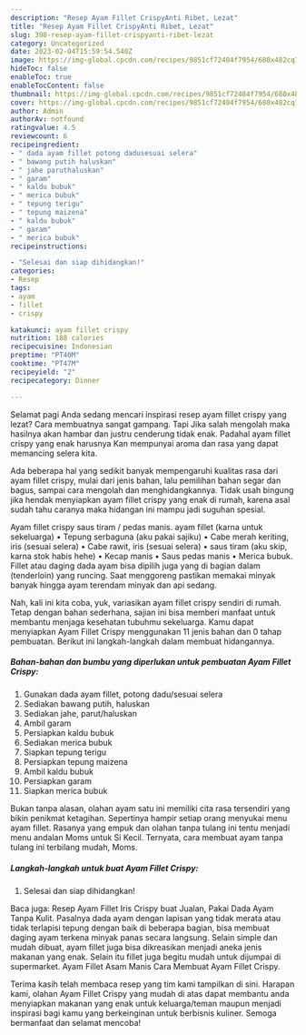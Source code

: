 ```yaml
---
description: "Resep Ayam Fillet CrispyAnti Ribet, Lezat"
title: "Resep Ayam Fillet CrispyAnti Ribet, Lezat"
slug: 398-resep-ayam-fillet-crispyanti-ribet-lezat
category: Uncategorized
date: 2023-02-04T15:59:54.540Z
image: https://img-global.cpcdn.com/recipes/9851cf72404f7954/680x482cq70/ayam-fillet-crispy-foto-resep-utama.jpg
hideToc: false
enableToc: true
enableTocContent: false
thumbnail: https://img-global.cpcdn.com/recipes/9851cf72404f7954/680x482cq70/ayam-fillet-crispy-foto-resep-utama.jpg
cover: https://img-global.cpcdn.com/recipes/9851cf72404f7954/680x482cq70/ayam-fillet-crispy-foto-resep-utama.jpg
author: Admin
authorAv: notfound
ratingvalue: 4.5
reviewcount: 6
recipeingredient:
- " dada ayam fillet potong dadusesuai selera"
- " bawang putih haluskan"
- " jahe paruthaluskan"
- " garam"
- " kaldu bubuk"
- " merica bubuk"
- " tepung terigu"
- " tepung maizena"
- " kaldu bubuk"
- " garam"
- " merica bubuk"
recipeinstructions:

- "Selesai dan siap dihidangkan!"
categories:
- Resep
tags:
- ayam
- fillet
- crispy

katakunci: ayam fillet crispy 
nutrition: 188 calories
recipecuisine: Indonesian
preptime: "PT40M"
cooktime: "PT47M"
recipeyield: "2"
recipecategory: Dinner

---
```



Selamat pagi Anda sedang mencari inspirasi resep ayam fillet crispy yang lezat? Cara membuatnya sangat gampang. Tapi Jika salah mengolah maka hasilnya akan hambar dan justru cenderung tidak enak. Padahal ayam fillet crispy yang enak harusnya Kan mempunyai aroma dan rasa yang dapat memancing selera kita.


Ada beberapa hal yang sedikit banyak mempengaruhi kualitas rasa dari ayam fillet crispy, mulai dari jenis bahan, lalu pemilihan bahan segar dan bagus, sampai cara mengolah dan menghidangkannya. Tidak usah bingung jika hendak menyiapkan ayam fillet crispy yang enak di rumah, karena asal sudah tahu caranya maka hidangan ini mampu jadi suguhan spesial.

Ayam fillet crispy saus tiram / pedas manis. ayam fillet (karna untuk sekeluarga) • Tepung serbaguna (aku pakai sajiku) • Cabe merah keriting, iris (sesuai selera) • Cabe rawit, iris (sesuai selera) • saus tiram (aku skip, karna stok habis hehe) • Kecap manis • Saus pedas manis • Merica bubuk. Fillet atau daging dada ayam bisa dipilih juga yang di bagian dalam (tenderloin) yang runcing. Saat menggoreng pastikan memakai minyak banyak hingga ayam terendam minyak dan api sedang.


Nah, kali ini kita coba, yuk, variasikan ayam fillet crispy sendiri di rumah. Tetap dengan bahan sederhana, sajian ini bisa memberi manfaat untuk membantu menjaga kesehatan tubuhmu sekeluarga. Kamu dapat menyiapkan Ayam Fillet Crispy menggunakan 11 jenis bahan dan 0 tahap pembuatan. Berikut ini langkah-langkah dalam membuat hidangannya.

<!--inarticleads1-->

##### Bahan-bahan dan bumbu yang diperlukan untuk pembuatan Ayam Fillet Crispy:

1. Gunakan  dada ayam fillet, potong dadu/sesuai selera
1. Sediakan  bawang putih, haluskan
1. Sediakan  jahe, parut/haluskan
1. Ambil  garam
1. Persiapkan  kaldu bubuk
1. Sediakan  merica bubuk
1. Siapkan  tepung terigu
1. Persiapkan  tepung maizena
1. Ambil  kaldu bubuk
1. Persiapkan  garam
1. Siapkan  merica bubuk


Bukan tanpa alasan, olahan ayam satu ini memiliki cita rasa tersendiri yang bikin penikmat ketagihan. Sepertinya hampir setiap orang menyukai menu ayam fillet. Rasanya yang empuk dan olahan tanpa tulang ini tentu menjadi menu andalan Moms untuk Si Kecil. Ternyata, cara membuat ayam tanpa tulang ini terbilang mudah, Moms. 

<!--inarticleads2-->

##### Langkah-langkah untuk buat Ayam Fillet Crispy:


1. Selesai dan siap dihidangkan!

Baca juga: Resep Ayam Fillet Iris Crispy buat Jualan, Pakai Dada Ayam Tanpa Kulit. Pasalnya dada ayam dengan lapisan yang tidak merata atau tidak terlapisi tepung dengan baik di beberapa bagian, bisa membuat daging ayam terkena minyak panas secara langsung. Selain simple dan mudah dibuat, ayam fillet juga bisa dikreasikan menjadi aneka jenis makanan yang enak. Selain itu fillet juga begitu mudah untuk dijumpai di supermarket. Ayam Fillet Asam Manis Cara Membuat Ayam Fillet Crispy. 

Terima kasih telah membaca resep yang tim kami tampilkan di sini. Harapan kami, olahan Ayam Fillet Crispy yang mudah di atas dapat membantu anda menyiapkan makanan yang enak untuk keluarga/teman maupun menjadi inspirasi bagi kamu yang berkeinginan untuk berbisnis kuliner. Semoga bermanfaat dan selamat mencoba!
